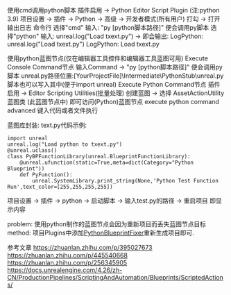 使用cmd调用python脚本
    插件启用 -> Python Editor Script Plugin (注:python 3.9)
    项目设置 -> 插件 -> Python -> 高级 -> 开发者模式(所有用户) 打勾
    -> 打开输出日志 命令行 
        选择"cmd" 输入:
            "py [python脚本路径]" 便会调用py脚本
        选择"python" 输入:
            unreal.log("Load txext.py")
            -> 即会输出:
            LogPython: unreal.log("Load txext.py")
            LogPython: Load txext.py

使用python蓝图节点(仅在编辑器工具控件和编辑器工具蓝图可用)
    Execute Console Command节点
        输入Command -> "py [python脚本路径]" 便会调用py脚本
        unreal.py路径位置:[YourProjectFile]\Intermediate\PythonStub\unreal.py
        脚本也可以写入其中(便于import unreal)
    Execute Python Command节点
        插件启用 -> Editor Scripting Utilities(批量处理)
        创建蓝图 -> 选择 AssetActionUtility 蓝图类
        (此蓝图节点中)
        即可访问(Python)蓝图节点
        execute python command advanced 键入代码或者文件执行

蓝图库封装:
text.py代码示例:
```
import unreal
unreal.log("Load python to txext.py")
@unreal.uclass()
class PyBPFunctionLibrary(unreal.BlueprintFunctionLibrary):
    @unreal.ufunction(static=True,meta=dict(Category="Python Blueprint"))
    def PyFunction():
        unreal.SystemLibrary.print_string(None,'Python Test Function Run',text_color=[255,255,255,255])
```
项目设置 -> 插件 -> python -> 启动脚本 -> 输入test.py的路径 -> 重启项目 即显示内容

problem:
使用python制作的蓝图节点会因为重新项目而丢失蓝图节点目标
method:
项目Plugins中添加[PythonBlueprintFixer](https://github.com/Gradess2019/PythonBlueprintFixer)重新生成项目即可.

参考文章
https://zhuanlan.zhihu.com/p/395027673
https://zhuanlan.zhihu.com/p/445540668
https://zhuanlan.zhihu.com/p/256345905
https://docs.unrealengine.com/4.26/zh-CN/ProductionPipelines/ScriptingAndAutomation/Blueprints/ScriptedActions/
